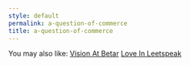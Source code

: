 ```yaml
---
style: default
permalink: a-question-of-commerce
title: a-question-of-commerce
---
```

You may also like:
[Vision At Betar](http://scp-wiki.net/vision-at-betar)
[Love In Leetspeak](http://scp-wiki.net/love-in-leetspeak)